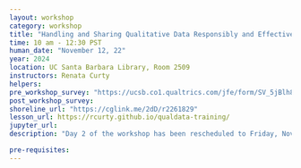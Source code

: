 ```yaml
---
layout: workshop
category: workshop
title: "Handling and Sharing Qualitative Data Responsibly and Effectively"
time: 10 am - 12:30 PST
human_date: "November 12, 22"
year: 2024
location: UC Santa Barbara Library, Room 2509
instructors: Renata Curty
helpers:
pre_workshop_survey: "https://ucsb.co1.qualtrics.com/jfe/form/SV_5jBlh85uuXrM9kG"
post_workshop_survey:
shoreline_url: "https://cglink.me/2dD/r2261829"
lesson_url: https://rcurty.github.io/qualdata-training/
jupyter_url:
description: "Day 2 of the workshop has been rescheduled to Friday, November 22, from 1:30 to 4:00 pm. Join us for day 2, even if you couldn't join us for day 1. \nQualitative data allow researchers to delve deeply into human behavior, perceptions, and attitudes, offering a comprehensive perspective beyond what quantitative data can provide. This two-day workshop will guide attendees on how to ethically and effectively manage qualitative data from studies involving human subjects throughout its entire life cycle, from planning to sharing for future reuse. Participants will engage with de-identification and coding techniques using the free and open-source Qualcoder tool and will learn important data documentation and sharing recommendations to enhance transparency and trustworthiness in qualitative research."

pre-requisites:
---
```

